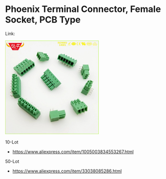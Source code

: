 # Phoenix Terminal Connector, Female Socket, PCB Type

Link:

<img src="./phoenix_aliexpress.jpg" width="300px" />

10-Lot
- https://www.aliexpress.com/item/1005003834553267.html

50-Lot
- https://www.aliexpress.com/item/33038085286.html
